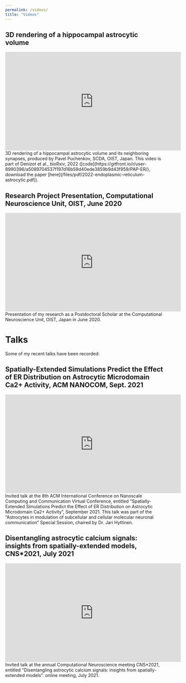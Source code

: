 ```yaml
---
permalink: /videos/
title: "Videos"
---
```

## 3D rendering of a hippocampal astrocytic volume
<iframe width="560" height="315" src="https://www.youtube.com/embed/bwDJMZDMEeM" title="YouTube video player" frameborder="0" allow="accelerometer; autoplay; clipboard-write; encrypted-media; gyroscope; picture-in-picture" allowfullscreen></iframe>
3D rendering of a hippocampal astrocytic volume and its neighboring synapses, produced by Pavel Puchenkov, SCDA, OIST, Japan. This video is part of Denizot et al., bioRxiv, 2022 ([code](https://gitfront.io/r/user-8990396/a5089704537f197d16b59d40ede3859b9d43f959/PAP-ER/), download the paper [here](/files/pdf/2022-endoplasmic-reticulum-astrocytic.pdf)).

## Research Project Presentation, Computational Neuroscience Unit, OIST, June 2020
<iframe width="560" height="315" src="https://www.youtube.com/embed/KpaIVOMi_tA?start=365" title="YouTube video player" frameborder="0" allow="accelerometer; autoplay; clipboard-write; encrypted-media; gyroscope; picture-in-picture" allowfullscreen></iframe>
Presentation of my research as a Postdoctoral Scholar at the Computational Neuroscience Unit, OIST, Japan in June 2020.

# Talks
Some of my recent talks have been recorded:
## Spatially-Extended Simulations Predict the Effect of ER Distribution on Astrocytic Microdomain Ca2+ Activity, ACM NANOCOM, Sept. 2021
<iframe width="560" height="315" src="https://www.youtube.com/embed/lD4gbLxHFpU" title="YouTube video player" frameborder="0" allow="accelerometer; autoplay; clipboard-write; encrypted-media; gyroscope; picture-in-picture" allowfullscreen></iframe>
Invited talk at the 8th ACM International Conference on Nanoscale Computing and Communication Virtual Conference, entitled “Spatially-Extended Simulations Predict the Effect of ER Distribution on Astrocytic Microdomain Ca2+ Activity”, September 2021. This talk was part of the “Astrocytes in modulation of subcellular and cellular molecular neuronal communication” Special Session, chaired by Dr. Jari Hyttinen.

## Disentangling astrocytic calcium signals: insights from spatially-extended models, CNS*2021, July 2021
<iframe width="560" height="315" src="https://www.youtube.com/embed/8ls3dLKFYN0?start=1514" title="YouTube video player" frameborder="0" allow="accelerometer; autoplay; clipboard-write; encrypted-media; gyroscope; picture-in-picture" allowfullscreen></iframe>
Invited talk at the annual Computational Neuroscience meeting CNS*2021, entitled "Disentangling astrocytic calcium signals: insights from spatially-extended models". online meeting, July 2021.

